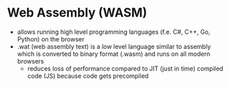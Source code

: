 # Web Assembly (WASM)

- allows running high level programming languages (f.e. C#, C++, Go, Python) on the browser
- .wat (web assembly text) is a low level language similar to assembly which is converted to binary format (.wasm) and runs on all modern browsers
	- reduces loss of performance compared to JIT (just in time) compiled code (JS) because code gets precompiled